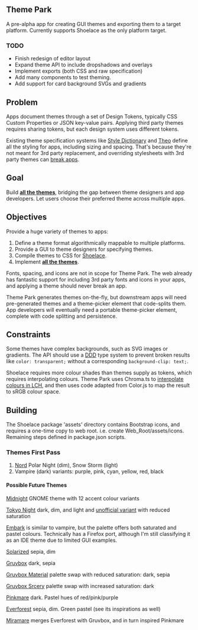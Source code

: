 ## Theme Park
A pre-alpha app for creating GUI themes and exporting them to a target platform. Currently supports Shoelace as the only platform target.

### TODO
- Finish redesign of editor layout
- Expand theme API to include dropshadows and overlays
- Implement exports (both CSS and raw specification)
- Add many components to test theming.
- Add support for card background SVGs and gradients

## Problem
Apps document themes through a set of Design Tokens, typically CSS Custom Properties or JSON key-value pairs. Applying third party themes requires sharing tokens, but each design system uses different tokens.

Existing theme specification systems like [Style Dictionary](https://amzn.github.io/style-dictionary/) and [Theo](https://github.com/salesforce-ux/theo) define all the styling for apps, including sizing and spacing. That's because they're not meant for 3rd party replacement, and overriding stylesheets with 3rd party themes can [break apps](https://stopthemingmy.app/).

## Goal
Build **[all the themes](#themes-first-pass)**, bridging the gap between theme designers and app developers. Let users choose their preferred theme across multiple apps.

## Objectives
Provide a huge variety of themes to apps:
1. Define a theme format algorithmically mappable to multiple platforms.
2. Provide a GUI to theme designers for specifying themes.
3. Compile themes to CSS for [Shoelace](https://github.com/shoelace-style/shoelace).
4. Implement **[all the themes](#themes-first-pass)**.

Fonts, spacing, and icons are not in scope for Theme Park. The web already has fantastic support for including 3rd party fonts and icons in your apps, and applying a theme should never break an app.

Theme Park generates themes on-the-fly, but downstream apps will need pre-generated themes and a theme-picker element that code-splits them. App developers will eventually need a portable theme-picker element, complete with code splitting and persistence.

## Constraints
Some themes have complex backgrounds, such as SVG images or gradients. The API should use a [DDD](https://fsharpforfunandprofit.com/ddd/) type system to prevent broken results like `color: transparent;` without a corresponding `background-clip: text;`.

Shoelace requires more colour shades than themes supply as tokens, which requires interpolating colours. Theme Park uses Chroma.ts to [interpolate colours in LCH](https://lea.verou.me/2020/04/lch-colors-in-css-what-why-and-how/#2-lch-and-lab-is-perceptually-uniform), and then uses code adapted from Color.js to map the result to sRGB colour space.

## Building
The Shoelace package 'assets' directory contains Bootstrap icons, and requires a one-time copy to web root. i.e. create Web_Root/assets/icons. Remaining steps defined in package.json scripts.

### Themes First Pass
1. [Nord](https://nordtheme.com) Polar Night (dim), Snow Storm (light)
2. Vampire (dark) variants: purple, pink, cyan, yellow, red, black

#### Possible Future Themes
[Midnight](https://github.com/i-mint/midnight) GNOME theme with 12 accent colour variants

[Tokyo Night](https://github.com/enkia/tokyo-night-vscode-theme) dark, dim, and light and [unofficial variant](https://github.com/huytd/vscode-tokyo-city) with reduced saturation

[Embark](https://embark-theme.github.io) is similar to vampire, but the palette offers both saturated and pastel colours. Technically has a Firefox port, although I'm still classifying it as an IDE theme due to limited GUI examples.

[Solarized](https://ethanschoonover.com/solarized/#usage-development) sepia, dim

[Gruvbox](https://github.com/morhetz/gruvbox) dark, sepia

[Gruvbox Material](https://github.com/sainnhe/gruvbox-material) palette swap with reduced saturation: dark, sepia

[Gruvbox Srcery](https://srcery-colors.github.io/) palette swap with increased saturation: dark

[Pinkmare](https://github.com/Matsuuu/pinkmare) dark. Pastel hues of red/pink/purple

[Everforest](https://github.com/sainnhe/everforest) sepia, dim. Green pastel (see its inspirations as well)

[Miramare](https://github.com/franbach/miramare) merges Everforest with Gruvbox, and in turn inspired Pinkmare
